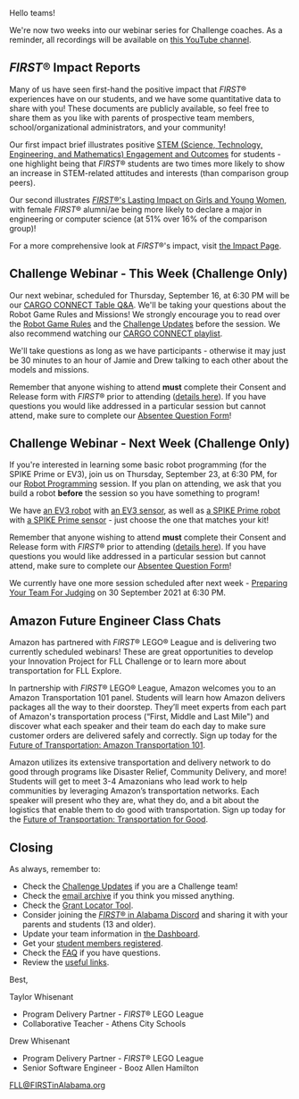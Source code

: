 Hello teams!

We're now two weeks into our webinar series for Challenge coaches. As a reminder, all recordings will be available on [this YouTube channel](https://www.youtube.com/playlist?list=PLgAFQNEo9Gn9aLBNm1BQX_8BHWpx40vLS).


## *FIRST*&reg; Impact Reports

Many of us have seen first-hand the positive impact that *FIRST*&reg; experiences have on our students, and we have some quantitative data to share with you! These documents are publicly available, so feel free to share them as you like with parents of prospective team members, school/organizational administrators, and your community!

Our first impact brief illustrates positive [STEM (Science, Technology, Engineering, and Mathematics) Engagement and Outcomes](https://www.firstinspires.org/sites/default/files/uploads/resource_library/impact/stem-boosting-engagement.pdf) for students - one highlight being that *FIRST*&reg; students are two times more likely to show an increase in STEM-related attitudes and interests (than comparison group peers).

Our second illustrates [*FIRST*&reg;'s Lasting Impact on Girls and Young Women](https://www.firstinspires.org/sites/default/files/uploads/resource_library/impact/lasting-impact-females.pdf), with female *FIRST*&reg; alumni/ae being more likely to declare a major in engineering or computer science (at 51% over 16% of the comparison group)!

For a more comprehensive look at *FIRST*&reg;'s impact, visit [the Impact Page](https://www.firstinspires.org/about/impact).


## Challenge Webinar - This Week (Challenge Only)

Our next webinar, scheduled for Thursday, September 16, at 6:30 PM will be our [CARGO CONNECT Table Q&A](https://www.eventbrite.com/e/168444910261). We'll be taking your questions about the Robot Game Rules and Missions! We strongly encourage you to read over the [Robot Game Rules](https://firstinspiresst01.blob.core.windows.net/first-forward/fll-challenge/fll-challenge-cargo-connect-robot-game-rulebook.pdf) and the [Challenge Updates](https://firstinspiresst01.blob.core.windows.net/first-forward/fll-challenge/fll-challenge-cargo-connect-challenge-updates.pdf) before the session. We also recommend watching our [CARGO CONNECT playlist](https://www.youtube.com/watch?v=eE9UZNM0Oss&list=PLgAFQNEo9Gn9sJS5w91z1FvumnuAOneEa).

We'll take questions as long as we have participants - otherwise it may just be 30 minutes to an hour of Jamie and Drew talking to each other about the models and missions.

Remember that anyone wishing to attend **must** complete their Consent and Release form with *FIRST*&reg; prior to attending ([details here](https://github.com/drewwhis/first-in-alabama/wiki/Complete-the-Consent-and-Release-Form)). If you have questions you would like addressed in a particular session but cannot attend, make sure to complete our [Absentee Question Form](https://forms.gle/GtzrxepfzNgin5NS6)!


## Challenge Webinar - Next Week (Challenge Only)

If you're interested in learning some basic robot programming (for the SPIKE Prime or EV3), join us on Thursday, September 23, at 6:30 PM, for our [Robot Programming](https://www.eventbrite.com/e/168467305245) session. If you plan on attending, we ask that you build a robot **before** the session so you have something to program! 

We have [an EV3 robot](https://education.lego.com/v3/assets/blt293eea581807678a/bltc8481dd2666822ff/5f8801e3f4f4cf0fa39d2fef/ev3-rem-driving-base.pdf) with [an EV3 sensor](https://education.lego.com/v3/assets/blt293eea581807678a/blt8b300493e30608e9/5f8801dfb8b59a77a945d13c/ev3-rem-color-sensor-down-driving-base.pdf), as well as [a SPIKE Prime robot](https://education.lego.com/v3/assets/blt293eea581807678a/blte58422fa7d508a60/5f8802b882eaa522ca601c9f/driving-base-bi-pdf-book1of1.pdf) with [a SPIKE Prime sensor](https://education.lego.com/v3/assets/blt293eea581807678a/bltc7abeab0450c5a27/5f880246e787ed1c02270883/driving-base-with-color-sensor-bi-pdf-book1of1.pdf) - just choose the one that matches your kit!

Remember that anyone wishing to attend **must** complete their Consent and Release form with *FIRST*&reg; prior to attending ([details here](https://github.com/drewwhis/first-in-alabama/wiki/Complete-the-Consent-and-Release-Form)). If you have questions you would like addressed in a particular session but cannot attend, make sure to complete our [Absentee Question Form](https://forms.gle/GtzrxepfzNgin5NS6)!

We currently have one more session scheduled after next week - [Preparing Your Team For Judging](https://www.eventbrite.com/e/168632082097) on 30 September 2021 at 6:30 PM.


## Amazon Future Engineer Class Chats

Amazon has partnered with *FIRST*&reg; LEGO&reg; League and is delivering two currently scheduled webinars! These are great opportunities to develop your Innovation Project for FLL Challenge or to learn more about transportation for FLL Explore.

In partnership with *FIRST*&reg; LEGO&reg; League, Amazon welcomes you to an Amazon Transportation 101 panel. Students will learn how Amazon delivers packages all the way to their doorstep. They’ll meet experts from each part of Amazon's transportation process (“First, Middle and Last Mile") and discover what each speaker and their team do each day to make sure customer orders are delivered safely and correctly. Sign up today for the [Future of Transportation: Amazon Transportation 101](https://register.gotowebinar.com/register/3797739968042103822).

Amazon utilizes its extensive transportation and delivery network to do good through programs like Disaster Relief, Community Delivery, and more! Students will get to meet 3-4 Amazonians who lead work to help communities by leveraging Amazon’s transportation networks. Each speaker will present who they are, what they do, and a bit about the logistics that enable them to do good with transportation. Sign up today for the [Future of Transportation: Transportation for Good](https://register.gotowebinar.com/register/4541128575674601998).


## Closing

As always, remember to:
- Check the [Challenge Updates](https://firstinspiresst01.blob.core.windows.net/first-forward/fll-challenge/fll-challenge-cargo-connect-challenge-updates.pdf) if you are a Challenge team!
- Check the [email archive](https://github.com/drewwhis/first-in-alabama/tree/main/2021-2022/email-blasts) if you think you missed anything.
- Check the [Grant Locator Tool](https://www.firstinspires.org/robotics/team-grants).
- Consider joining the [*FIRST*&reg; in Alabama Discord](http://discord.gg/7eyJvm3) and sharing it with your parents and students (13 and older).
- Update your team information in [the Dashboard](https://my.firstinspires.org/Dashboard/).
- Get your [student members registered](https://www.firstinspires.org/resource-library/youth-registration-system).
- Check the [FAQ](https://github.com/drewwhis/first-in-alabama/wiki/Frequently-Asked-Questions) if you have questions.
- Review the [useful links](https://github.com/drewwhis/first-in-alabama/wiki/Useful-Links).

Best,

Taylor Whisenant
- Program Delivery Partner - *FIRST*&reg; LEGO League
- Collaborative Teacher - Athens City Schools

Drew Whisenant
- Program Delivery Partner - *FIRST*&reg; LEGO League
- Senior Software Engineer - Booz Allen Hamilton

FLL@FIRSTinAlabama.org